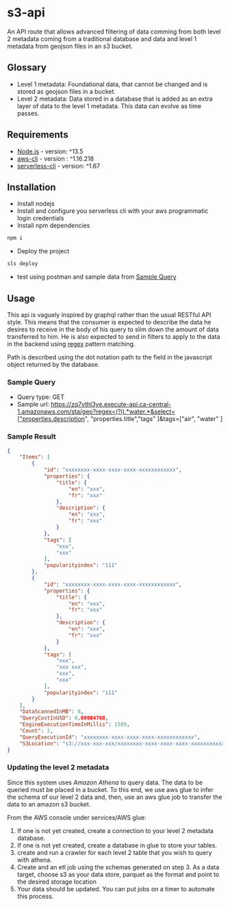 # s3-api

An API route that allows advanced filtering of data comming from both level 2
metadata coming from a traditional database and data and level 1 metadata from
geojson files in an s3 bucket.

## Glossary

- Level 1 metadata: Foundational data, that cannot be changed and is stored as
  geojson files in a bucket.
- Level 2 metadata: Data stored in a database that is added as an extra layer of
  data to the level 1 metadata. This data can evolve as time passes.

## Requirements

- [Node.js](https://nodejs.org/en/) - version: ^13.5
- [aws-cli](https://aws.amazon.com/cli/) - version : ^1.16.218
- [serverless-cli](https://serverless.com/) - version: ^1.67

## Installation

- Install nodejs
- Install and configure you serverless cli with your aws programmatic login credentials
- Install npm dependencies

```BASH
npm i
```

- Deploy the project

```BASH
sls deploy
```

- test using postman and sample data from [Sample Query](###Sample-Query)

## Usage

This api is vaguely inspired by graphql rather than the usual RESTful API style.
This means that the consumer is expected to describe the data he desires to
receive in the body of his query to slim down the amount of data transferred to
him. He is also expected to send in filters to apply to the data in the backend
using [regex](https://en.wikipedia.org/wiki/Regular_expression) pattern matching.

Path is described using the dot notation path to the field in the javascript
object returned by the database.

### Sample Query

- Query type: GET
- Sample url: https://zq7vthl3ye.execute-api.ca-central-1.amazonaws.com/sta/geo?regex=(?i).*water.*&select=["properties.description", "properties.title","tags" ]&tags=["air", "water" ]

### Sample Result

```JSON
{
    "Items": [
        {
            "id": "xxxxxxxx-xxxx-xxxx-xxxx-xxxxxxxxxxxx",
            "properties": {
                "title": {
                    "en": "xxx",
                    "fr": "xxx"
                },
                "description": {
                    "en": "xxx",
                    "fr": "xxx"
                }
            },
            "tags": [
                "xxx",
                "xxx"
            ],
            "popularityindex": "111"
        },
        {
            "id": "xxxxxxxx-xxxx-xxxx-xxxx-xxxxxxxxxxxx",
            "properties": {
                "title": {
                    "en": "xxx",
                    "fr": "xxx"
                },
                "description": {
                    "en": "xxx",
                    "fr": "xxx"
                }
            },
            "tags": [
                "xxx",
                "xxx xxx",
                "xxx",
                "xxx"
            ],
            "popularityindex": "111"
        }
    ],
    "DataScannedInMB": 8,
    "QueryCostInUSD": 0.00004768,
    "EngineExecutionTimeInMillis": 1589,
    "Count": 2,
    "QueryExecutionId": "xxxxxxxx-xxxx-xxxx-xxxx-xxxxxxxxxxxx",
    "S3Location": "s3://xxx-xxx-xxx/xxxxxxxx-xxxx-xxxx-xxxx-xxxxxxxxxxxx.csv"
}
```

### Updating the level 2 metadata

Since this system uses _Amazon Athena_ to query data. The data to be queried
must be placed in a bucket. To this end, we use aws glue to infer the schema of
our level 2 data and, then, use an aws glue job to transfer the data to an
amazon s3 bucket.

From the AWS console under services/AWS glue:

1. If one is not yet created, create a connection to your level 2 metadata
   database.
2. If one is not yet created, create a database in glue to store your tables.
3. create and run a crawler for each level 2 table that you wish to query with
   athena.
4. Create and an etl job using the schemas generated on step 3. As a data target,
   choose s3 as your data store, parquet as the format and point to the desired
   storage location
5. Your data should be updated. You can put jobs on a timer to automate this
   process.
